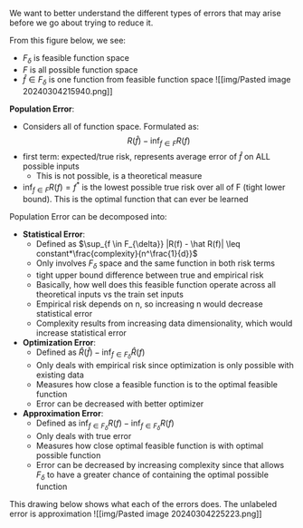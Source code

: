 We want to better understand the different types of errors that may arise before we go about trying to reduce it. 

From this figure below, we see: 
- $F_{\delta}$ is feasible function space
- $F$ is all possible function space
- $\hat f \in F_\delta$ is one function from feasible function space
![[img/Pasted image 20240304215940.png]]


**Population Error**: 
- Considers all of function space. Formulated as: 
$$R(\hat f) - \inf_{f \in F}R(f)$$
- first term: expected/true risk, represents average error of $\hat f$ on ALL possible inputs
	- This is not possible, is a theoretical measure
- $\inf_{f \in F} R(f) = f^{*}$ is the lowest possible true risk over all of F (tight lower bound). This is the optimal function that can ever be learned

Population Error can be decomposed into: 
- **Statistical Error**: 
	- Defined as $\sup_{f \in F_{\delta}} |R(f) - \hat R(f)| \leq constant*\frac{complexity}{n^\frac{1}{d}}$ 
	- Only involves $F_\delta$ space and the same function in both risk terms
	- tight upper bound difference between true and empirical risk
	- Basically, how well does this feasible function operate across all theoretical inputs vs the train set inputs
	- Empirical risk depends on n, so increasing n would decrease statistical error
	- Complexity results from increasing data dimensionality, which would increase statistical error
- **Optimization Error**: 
	- Defined as $\hat R (\hat f) - \inf_{f \in F_{\delta}} \hat R(f)$
	- Only deals with empirical risk since optimization is only possible with existing data
	- Measures how close a feasible function is to the optimal feasible function
	- Error can be decreased with better optimizer
- **Approximation Error**: 
	- Defined as  $\inf_{f \in F_{\delta}} R(f) - \inf_{f \in F_{\delta}} R(f)$
	- Only deals with true error 
	- Measures how close optimal feasible function is with optimal possible function
	- Error can be decreased by increasing complexity since that allows $F_{\delta}$ to have a greater chance of containing the optimal possible function

This drawing below shows what each of the errors does. The unlabeled error is approximation
![[img/Pasted image 20240304225223.png]]
